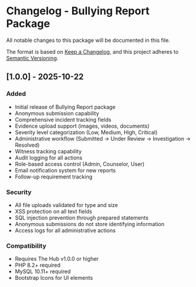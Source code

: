 # Changelog - Bullying Report Package

All notable changes to this package will be documented in this file.

The format is based on [Keep a Changelog](https://keepachangelog.com/en/1.0.0/),
and this project adheres to [Semantic Versioning](https://semver.org/spec/v2.0.0.html).

## [1.0.0] - 2025-10-22

### Added
- Initial release of Bullying Report package
- Anonymous submission capability
- Comprehensive incident tracking fields
- Evidence upload support (images, videos, documents)
- Severity level categorization (Low, Medium, High, Critical)
- Administrative workflow (Submitted → Under Review → Investigation → Resolved)
- Witness tracking capability
- Audit logging for all actions
- Role-based access control (Admin, Counselor, User)
- Email notification system for new reports
- Follow-up requirement tracking

### Security
- All file uploads validated for type and size
- XSS protection on all text fields
- SQL injection prevention through prepared statements
- Anonymous submissions do not store identifying information
- Access logs for all administrative actions

### Compatibility
- Requires The Hub v1.0.0 or higher
- PHP 8.2+ required
- MySQL 10.11+ required
- Bootstrap Icons for UI elements
